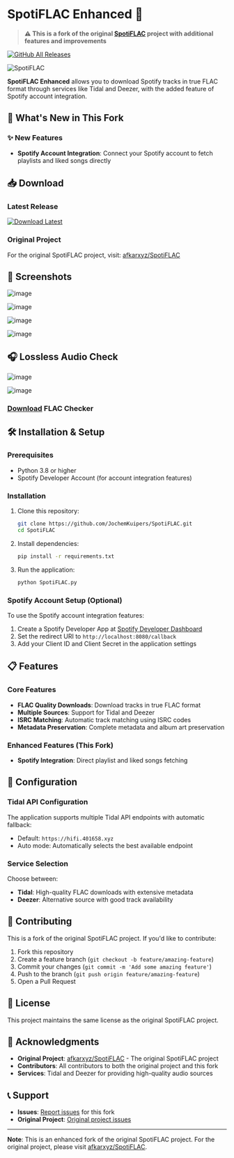 # SpotiFLAC Enhanced 🎵

> **⚠️ This is a fork of the original [SpotiFLAC](https://github.com/afkarxyz/SpotiFLAC) project with additional features and improvements**

[![GitHub All Releases](https://img.shields.io/github/downloads/JochemKuipers/SpotiFLAC/total?style=for-the-badge)](https://github.com/JochemKuipers/SpotiFLAC/releases)

![SpotiFLAC](https://github.com/user-attachments/assets/b4c4f403-edbd-4a71-b74b-c7d433d47d06)

**SpotiFLAC Enhanced** allows you to download Spotify tracks in true FLAC format through services like Tidal and Deezer, with the added feature of Spotify account integration.

## 🚀 What's New in This Fork

### ✨ New Features
- **Spotify Account Integration**: Connect your Spotify account to fetch playlists and liked songs directly

## 📥 Download

### Latest Release
[![Download Latest](https://img.shields.io/badge/Download-Latest%20Release-blue?style=for-the-badge)](https://github.com/JochemKuipers/SpotiFLAC/releases/latest)

### Original Project
For the original SpotiFLAC project, visit: [afkarxyz/SpotiFLAC](https://github.com/afkarxyz/SpotiFLAC)

## 📸 Screenshots

![image](https://github.com/user-attachments/assets/180b8322-ce2d-4842-a5dd-ac4d7b7a5efa)

![image](https://github.com/user-attachments/assets/3f84d53b-2da1-4488-986c-772b82832f2d)

![image](https://github.com/user-attachments/assets/f604dc04-4ee6-4084-b314-0be7cd5d7ef9)

![image](https://github.com/user-attachments/assets/40264f32-f2cf-4e91-b09d-fb628d9771f7)

## 🎧 Lossless Audio Check

![image](https://github.com/user-attachments/assets/d63b422d-0ea3-4307-850f-96c99d7eaa9a)

![image](https://github.com/user-attachments/assets/7649e6e1-d5d1-49b3-b83f-965d44651d05)

### [Download](https://github.com/afkarxyz/SpotiFLAC/releases/download/v0/FLAC-Checker.zip) FLAC Checker

## 🛠️ Installation & Setup

### Prerequisites
- Python 3.8 or higher
- Spotify Developer Account (for account integration features)

### Installation
1. Clone this repository:
   ```bash
   git clone https://github.com/JochemKuipers/SpotiFLAC.git
   cd SpotiFLAC
   ```

2. Install dependencies:
   ```bash
   pip install -r requirements.txt
   ```

3. Run the application:
   ```bash
   python SpotiFLAC.py
   ```

### Spotify Account Setup (Optional)
To use the Spotify account integration features:
1. Create a Spotify Developer App at [Spotify Developer Dashboard](https://developer.spotify.com/dashboard)
2. Set the redirect URI to `http://localhost:8080/callback`
3. Add your Client ID and Client Secret in the application settings

## 📋 Features

### Core Features
- **FLAC Quality Downloads**: Download tracks in true FLAC format
- **Multiple Sources**: Support for Tidal and Deezer
- **ISRC Matching**: Automatic track matching using ISRC codes
- **Metadata Preservation**: Complete metadata and album art preservation

### Enhanced Features (This Fork)
- **Spotify Integration**: Direct playlist and liked songs fetching

## 🔧 Configuration

### Tidal API Configuration
The application supports multiple Tidal API endpoints with automatic fallback:
- Default: `https://hifi.401658.xyz`
- Auto mode: Automatically selects the best available endpoint

### Service Selection
Choose between:
- **Tidal**: High-quality FLAC downloads with extensive metadata
- **Deezer**: Alternative source with good track availability

## 🤝 Contributing

This is a fork of the original SpotiFLAC project. If you'd like to contribute:

1. Fork this repository
2. Create a feature branch (`git checkout -b feature/amazing-feature`)
3. Commit your changes (`git commit -m 'Add some amazing feature'`)
4. Push to the branch (`git push origin feature/amazing-feature`)
5. Open a Pull Request

## 📄 License

This project maintains the same license as the original SpotiFLAC project.

## 🙏 Acknowledgments

- **Original Project**: [afkarxyz/SpotiFLAC](https://github.com/afkarxyz/SpotiFLAC) - The original SpotiFLAC project
- **Contributors**: All contributors to both the original project and this fork
- **Services**: Tidal and Deezer for providing high-quality audio sources

## 📞 Support

- **Issues**: [Report issues](https://github.com/JochemKuipers/SpotiFLAC/issues) for this fork
- **Original Project**: [Original project issues](https://github.com/afkarxyz/SpotiFLAC/issues)

---

**Note**: This is an enhanced fork of the original SpotiFLAC project. For the original project, please visit [afkarxyz/SpotiFLAC](https://github.com/afkarxyz/SpotiFLAC).
